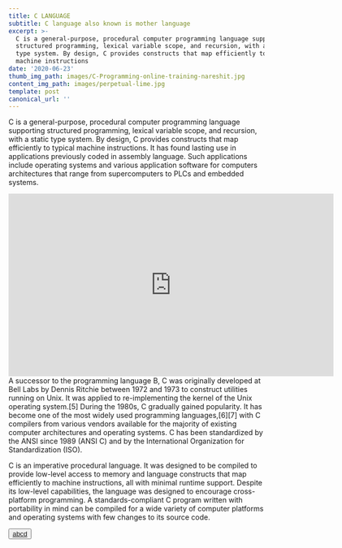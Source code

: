 ```yaml
---
title: C LANGUAGE
subtitle: C language also known is mother language
excerpt: >-
  C is a general-purpose, procedural computer programming language supporting
  structured programming, lexical variable scope, and recursion, with a static
  type system. By design, C provides constructs that map efficiently to typical
  machine instructions
date: '2020-06-23'
thumb_img_path: images/C-Programming-online-training-nareshit.jpg
content_img_path: images/perpetual-lime.jpg
template: post
canonical_url: ''
---
```

C is a general-purpose, procedural computer programming language supporting structured programming, lexical variable scope, and recursion, with a static type system. By design, C provides constructs that map efficiently to typical machine instructions. It has found lasting use in applications previously coded in assembly language. Such applications include operating systems and various application software for computers architectures that range from supercomputers to PLCs and embedded systems.

<iframe src="https://player.vimeo.com/video/31830780" width="640" height="360" frameborder="0" webkitallowfullscreen mozallowfullscreen allowfullscreen></iframe>
A successor to the programming language B, C was originally developed at Bell Labs by Dennis Ritchie between 1972 and 1973 to construct utilities running on Unix. It was applied to re-implementing the kernel of the Unix operating system.[5] During the 1980s, C gradually gained popularity. It has become one of the most widely used programming languages,[6][7] with C compilers from various vendors available for the majority of existing computer architectures and operating systems. C has been standardized by the ANSI since 1989 (ANSI C) and by the International Organization for Standardization (ISO).

C is an imperative procedural language. It was designed to be compiled to provide low-level access to memory and language constructs that map efficiently to machine instructions, all with minimal runtime support. Despite its low-level capabilities, the language was designed to encourage cross-platform programming. A standards-compliant C program written with portability in mind can be compiled for a wide variety of computer platforms and operating systems with few changes to its source code.

<button><a href="#">abcd</button></a>